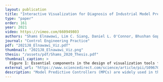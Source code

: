 ```yaml
---
layout: publication
title: "Interactive Visualization for Diagnosis of Industrial Model Predictive Controllers with Steady-State Optimizers"
type: "paper"
order: 161
year: 2021
video: https://vimeo.com/660949803
authors: "Shams Elnawawi, Lim C. Siang, Daniel L. O'Connor, Bhushan Gopaluni"
journal: "Control Engineering Practice"
pdf: "2021J8_Elnawawi_Viz.pdf"
thumbnail: "2021J8_Elnawawi_Viz.png"
thesis: "/assets/pdf/Shams_2020_Thesis.pdf"
thumbnail_caption: >
  Figure 1: Essential components in the design of visualization tools for MPC systems. Engineers and operators often need to interact with the control system through a user interface to diagnose faults and abnormal controller behaviour. MPC systems store and generate large amounts of data in various forms, including process models and gain matrices, time series process data, and optimizer solutions. MPC users must successfully navigate through these complex datasets to obtain situational knowledge of the controller [...]
external_url: "https://www.sciencedirect.com/science/article/pii/S0967066121003014?dgcid=coauthor"
description: "Model Predictive Controllers (MPCs) are widely used in the process industries and are typically implemented with an integrated Linear Program (LP) optimizer in the form of two-stage LP-MPC systems. Despite significant control-theoretic advances in MPC design and performance evaluation in academia, there is still a gap in addressing operational issues in real-world MPC controllers. In particular, engineers and operators responsible for sustaining MPCs often need to interpret the LP solution to understand the controller’s actions. Without easy interpretability, it is difficult to troubleshoot MPCs especially for large-dimensional controllers. To alleviate this difficulty, a systematic approach that facilitates LP solution diagnostics using tools from data visualization and process control is developed. The ‘partial pivoting’ operation - an industrial practice that has seen limited exposure in academic literature - is discussed in detail with regards to its role in LP solution diagnosis. Typical workflows for diagnosing problematic controllers are used in conjunction with data visualization principles to guide the design of new tools focused on visualizing variable constraint data that facilitate the diagnosis process. These proposed tools are designed using Munzner’s “Nested Model” as a guiding framework for visualization design and evaluation. The use of these tools is demonstrated in multiple industrial examples, with comparison to current industrial methodologies."
---
```

